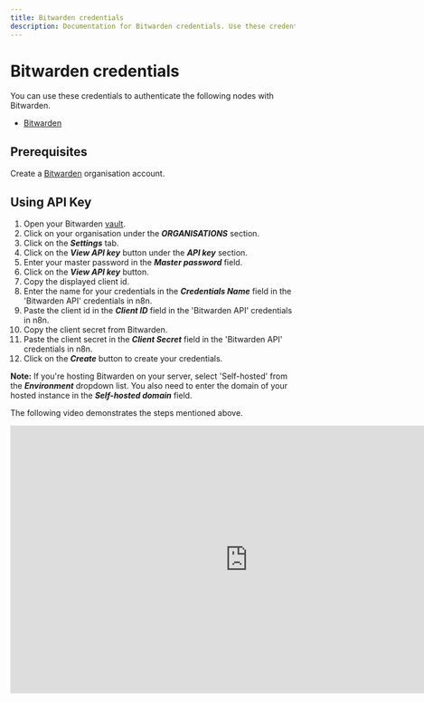```yaml
---
title: Bitwarden credentials
description: Documentation for Bitwarden credentials. Use these credentials to authenticate Bitwarden in n8n, a workflow automation platform.
---
```


# Bitwarden credentials

You can use these credentials to authenticate the following nodes with Bitwarden.

- [Bitwarden](/integrations/builtin/app-nodes/n8n-nodes-base.bitwarden/)

## Prerequisites

Create a [Bitwarden](https://vault.bitwarden.com/#/register?org=teams) organisation account.

## Using API Key

1. Open your Bitwarden [vault](https://vault.bitwarden.com/).
2. Click on your organisation under the ***ORGANISATIONS*** section.
3. Click on the ***Settings*** tab.
4. Click on the ***View API key*** button under the ***API key*** section.
5. Enter your master password in the ***Master password*** field.
6. Click on the ***View API key*** button.
7. Copy the displayed client id.
8. Enter the name for your credentials in the ***Credentials Name*** field in the 'Bitwarden API' credentials in n8n.
9. Paste the client id in the ***Client ID*** field in the 'Bitwarden API' credentials in n8n.
10. Copy the client secret from Bitwarden.
11. Paste the client secret in the ***Client Secret*** field in the 'Bitwarden API' credentials in n8n.
12. Click on the ***Create*** button to create your credentials.

**Note:** If you're hosting Bitwarden on your server, select 'Self-hosted' from the ***Environment*** dropdown list. You also need to enter the domain of your hosted instance in the ***Self-hosted domain*** field.

The following video demonstrates the steps mentioned above.

<div class="video-container">
    <iframe width="840" height="472.5" src="https://www.youtube.com/embed/lK-XdhKDSkk" frameborder="0" allow="accelerometer; autoplay; clipboard-write; encrypted-media; gyroscope; picture-in-picture" allowfullscreen></iframe>
</div>


